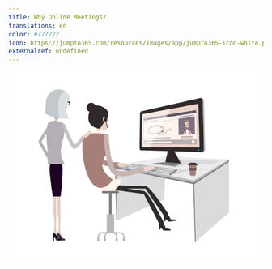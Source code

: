 ```yaml
---
title: Why Online Meetings?
translations: en
color: #777777
icon: https://jumpto365.com/resources/images/app/jumpto365-Icon-white.png
externalref: undefined
---
```



![{"style":{"width":"50%"}}](./2018-08-23-14-31-29.png)
